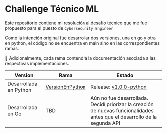 # Challenge Técnico ML

Este repositorio contiene mi resolución al desafío técnico que me fue propuesto para el puesto de `Cybersecurity Engineer`

Como la intención original fue desarrollar dos versiones, una en go y otra en python, el código no se encuentra en main sino en las correspondientes ramas. 

:blue_book: Adicionalmente, cada rama contendrá la documentación asociada a las respectivas implementaciones.

|Version|Rama|Estado|
|-|-|-|
|Desarrollada en Python|[VersionEnPython](https://github.com/Agufi28/Challenge-Tecnico-ML/tree/VersionEnPython)|Release: [v1.0.0-python](https://github.com/Agufi28/Challenge-Tecnico-ML/tree/v1.0.0-python)|
|Desarrollada en Go|TBD|Aún no fue desarrollada. Decidí priorizar la creación de nuevas funcionalidades antes que el desarrollo de la segunda API|